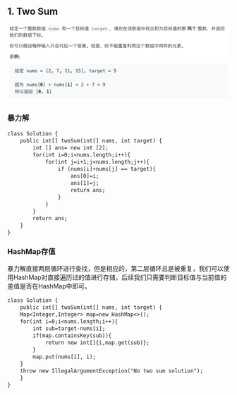 ## 1. Two Sum

![two_sum](../image/two_sum.png)

### 暴力解

```
class Solution {
    public int[] twoSum(int[] nums, int target) {
        int [] ans= new int [2];
        for(int i=0;i<nums.length;i++){
            for(int j=i+1;j<nums.length;j++){
                if (nums[i]+nums[j] == target){
                    ans[0]=i;
                    ans[1]=j;
                    return ans;
                }
            }
        }
        return ans;
    }
}
```

### HashMap存值

暴力解直接两层循环进行查找，但是相应的，第二层循环总是被重复，我们可以使用HashMap对直接遍历过的值进行存储，后续我们只需要判断目标值与当前值的差值是否在HashMap中即可。

```
class Solution {
    public int[] twoSum(int[] nums, int target) {
    Map<Integer,Integer> map=new HashMap<>();
    for(int i=0;i<nums.length;i++){
        int sub=target-nums[i];
        if(map.containsKey(sub)){
            return new int[]{i,map.get(sub)};
        }
        map.put(nums[i], i);
    }
    throw new IllegalArgumentException("No two sum solution");
    }
}
```



